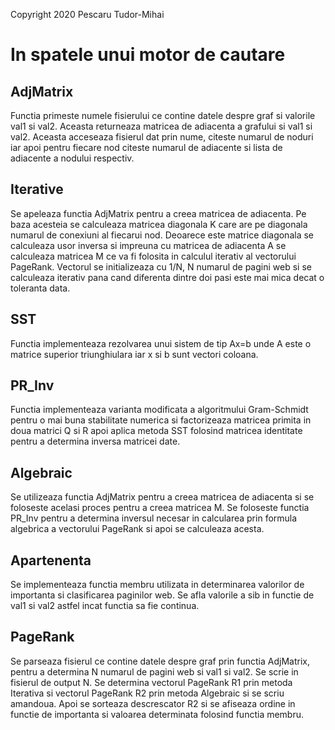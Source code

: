Copyright 2020 Pescaru Tudor-Mihai

# In spatele unui motor de cautare

## AdjMatrix
Functia primeste numele fisierului ce contine datele despre graf si valorile 
val1 si val2. Aceasta returneaza matricea de adiacenta a grafului si val1 si 
val2. Aceasta acceseaza fisierul dat prin nume, citeste numarul de noduri iar 
apoi pentru fiecare nod citeste numarul de adiacente si lista de adiacente a 
nodului respectiv.

## Iterative
Se apeleaza functia AdjMatrix pentru a creea matricea de adiacenta. Pe baza 
acesteia se calculeaza matricea diagonala K care are pe diagonala numarul de 
conexiuni al fiecarui nod. Deoarece este matrice diagonala se calculeaza 
usor inversa si impreuna cu matricea de adiacenta A se calculeaza matricea M 
ce va fi folosita in calculul iterativ al vectorului PageRank. Vectorul se 
initializeaza cu 1/N, N numarul de pagini web si se calculeaza iterativ pana 
cand diferenta dintre doi pasi este mai mica decat o toleranta data.

## SST
Functia implementeaza rezolvarea unui sistem de tip Ax=b unde A este o 
matrice superior triunghiulara iar x si b sunt vectori coloana.

## PR_Inv
Functia implementeaza varianta modificata a algoritmului Gram-Schmidt pentru 
o mai buna stabilitate numerica si factorizeaza matricea primita in doua 
matrici Q si R apoi aplica metoda SST folosind matricea identitate pentru a 
determina inversa matricei date.

## Algebraic
Se utilizeaza functia AdjMatrix pentru a creea matricea de adiacenta si se 
foloseste acelasi proces pentru a creea matricea M. Se foloseste functia 
PR_Inv pentru a determina inversul necesar in calcularea prin formula 
algebrica a vectorului PageRank si apoi se calculeaza acesta.

## Apartenenta
Se implementeaza functia membru utilizata in determinarea valorilor de 
importanta si clasificarea paginilor web. Se afla valorile a sib in functie 
de val1 si val2 astfel incat functia sa fie continua.

## PageRank
Se parseaza fisierul ce contine datele despre graf prin functia AdjMatrix, 
pentru a determina N numarul de pagini web si val1 si val2. Se scrie in 
fisierul de output N. Se determina vectorul PageRank R1 prin metoda Iterativa 
si vectorul PageRank R2 prin metoda Algebraic si se scriu amandoua. Apoi se 
sorteaza descrescator R2 si se afiseaza ordine in functie de importanta si 
valoarea determinata folosind functia membru.


